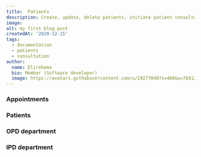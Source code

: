```yaml
---
title:  Patients
description: Create, update, delete patients, initiate patient consultations and create appointment. View assigned and un-assigned patient consultations
image: 
alt: my first blog post
createdAt: '2020-12-15'
tags:
  - documentation
  - patients
  - consultation
author:
  name: Elirehema
  bio: Member (Software developer)
  image: https://avatars.githubusercontent.com/u/29277048?s=460&u=7b9129df86f037dc4fb021e22ecbf252f308e688&v=4
---
```


### Appointments
### Patients
### OPD department
### IPD department